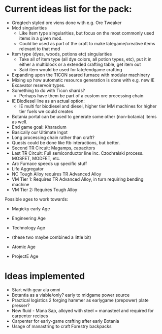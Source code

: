 # Current ideas list for the pack:

* Gregtech styled ore viens done with e.g. Ore Tweaker
* Mod singularities
  * Like Item type singularities, but focus on the most commonly used items in a given mod.
  * Could be used as part of the craft to make lategame/creative items relevant to that mod
* Item type (dyes, woods, potions etc) singularities
  * Take all of item type (all dye colors, all potion types, etc), put it in either a multiblock or a extended crafting table, get item out
  * Said item would be used for late/endgame crafting
* Expanding upon the TICON seared furnace with modular machinery
* Mixing up how automatic resource generation is done with e.g. new IE Excavator reservoir types.
* Something to do with Ticon shards?
  * Perhaps have them be part of a custom ore processing chain
* IE Biodiesel line as an actual option:
  * IE multi for biodiesel and diesel, higher tier MM machines for higher tier fuels we could creates
* Botania portal can be used to generate some other (non-botania) items as well.
* End game goal: Kharaxium
 * Basically our Ultimate Ingot
 * Long processing chain rather than craft?
* Quests could be done like ftb interactions, but better.
* Second TR Circuit: Magamps, capacitors
* Last TR Circuit: Full semiconductor line inc. Czochralski process. MOSFET, MODFET, etc.
* Arc Furnace speeds up specific stuff
* Life Aggregator
* NC Tough Alloy requires TR Advanced Alloy
* VM Tier 1: Requires TR Advanced Alloy, in turn requiring bending machine
* VM Tier 2: Requires Tough Alloy

Possible ages to work towards:
* Magicky early Age

* Engineering Age
* Technology Age
* (these two maybe combined a little bit)

* Atomic Age
* ProjectE Age

# Ideas implemented
* Start with gear ala omni
* Botantia as a viable/only? early to midgame power source
* Practical logistics 2 forging hammer as earlygame (prepower) plate presser?
* New fluid - Mana Sap, alloyed with steel = manasteel and required for carpenter recipes
* Carpenter for early-game crafting after early Botania
* Usage of manastring to craft Forestry backpacks
